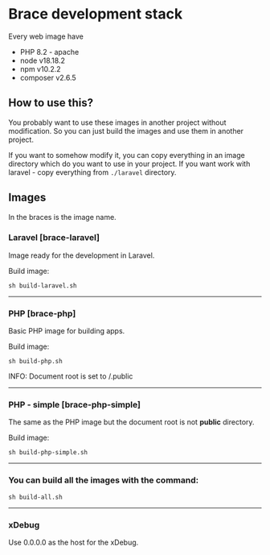 # Brace development stack

Every web image have 

- PHP 8.2 - apache
- node v18.18.2
- npm v10.2.2
- composer v2.6.5

## How to use this?

You probably want to use these images in another project without modification. So you can just build the images and use them
in another project.

If you want to somehow modify it, you can copy everything in an image directory which do you want to use in your project. 
If you want work with laravel - copy everything from ``./laravel`` directory.

## Images

In the braces is the image name.

### Laravel [brace-laravel]

Image ready for the development in Laravel.

Build image:

```shell
sh build-laravel.sh
```

___

### PHP [brace-php]

Basic PHP image for building apps.

Build image:

```shell
sh build-php.sh
```

INFO: Document root is set to /.public

___

### PHP - simple [brace-php-simple]

The same as the PHP image but the document root is not **public** directory.

Build image:

```shell
sh build-php-simple.sh
```

___

### You can build all the images with the command:
```shell
sh build-all.sh
```

___

### xDebug

Use 0.0.0.0 as the host for the xDebug.